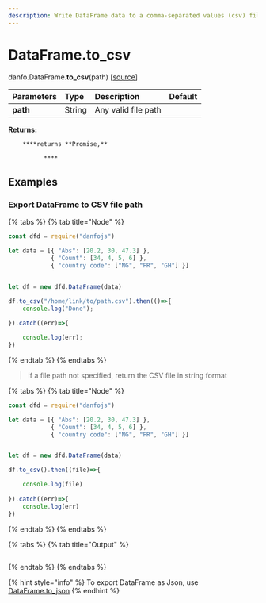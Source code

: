 ```yaml
---
description: Write DataFrame data to a comma-separated values (csv) file
---
```


# DataFrame.to\_csv

danfo.DataFrame.**to\_csv**\(path\) \[[source](https://github.com/opensource9ja/danfojs/blob/cf5c7ae3a009458e61eedd18d9c9b5b6b10d5276/danfojs/src/core/frame.js#L125)\]

| Parameters | Type | Description | Default |
| :--- | :--- | :--- | :--- |
| **path** | String | Any valid file path |  |

**Returns:**

        ****returns **Promise,**

              ****

## **Examples**

### Export DataFrame to CSV file path

{% tabs %}
{% tab title="Node" %}
```javascript
const dfd = require("danfojs")

let data = [{ "Abs": [20.2, 30, 47.3] },
            { "Count": [34, 4, 5, 6] },
            { "country code": ["NG", "FR", "GH"] }]


let df = new dfd.DataFrame(data)

df.to_csv("/home/link/to/path.csv").then(()=>{
    console.log("Done");
    
}).catch((err)=>{

    console.log(err);
})
```
{% endtab %}
{% endtabs %}

> If a file path  not specified, return the CSV file in string format

{% tabs %}
{% tab title="Node" %}
```javascript
const dfd = require("danfojs")

let data = [{ "Abs": [20.2, 30, 47.3] },
            { "Count": [34, 4, 5, 6] },
            { "country code": ["NG", "FR", "GH"] }]


let df = new dfd.DataFrame(data)

df.to_csv().then((file)=>{

    console.log(file)
    
}).catch((err)=>{
    console.log(err)
})
```
{% endtab %}
{% endtabs %}

{% tabs %}
{% tab title="Output" %}
```text

```
{% endtab %}
{% endtabs %}

{% hint style="info" %}
To export DataFrame as Json, use [DataFrame.to\_json](dataframe.to_json.md)
{% endhint %}

